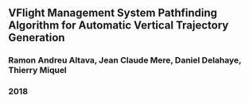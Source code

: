 ## VFlight Management System Pathfinding Algorithm for Automatic Vertical Trajectory Generation

### Ramon Andreu Altava, Jean Claude Mere, Daniel Delahaye, Thierry Miquel

### 2018